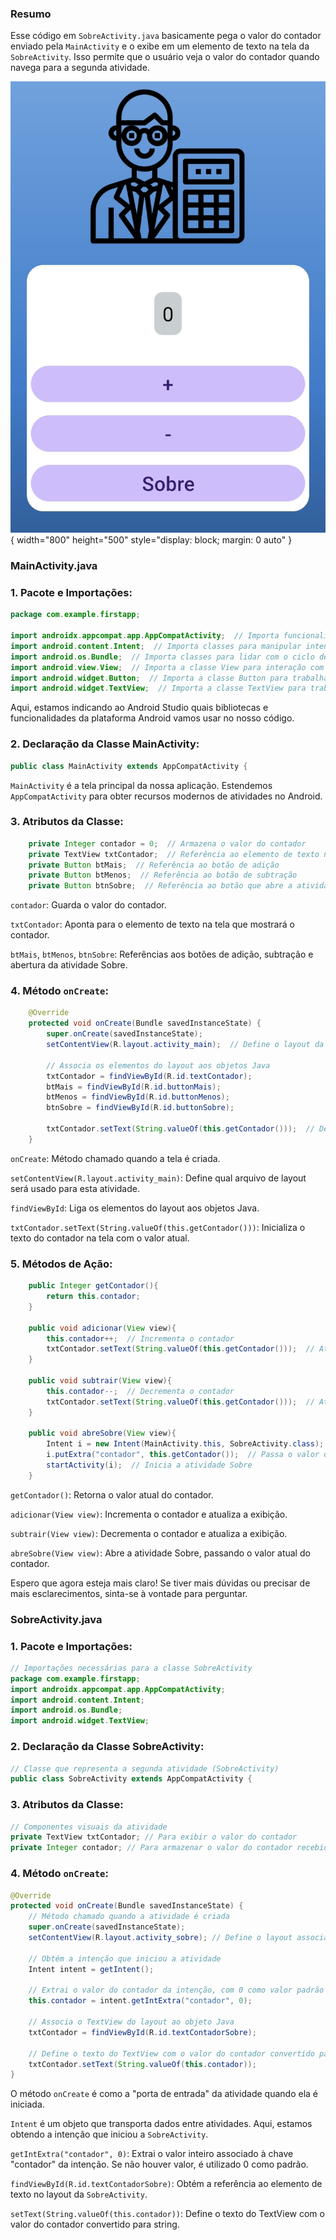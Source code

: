 ### Resumo

Esse código em `SobreActivity.java` basicamente pega o valor do contador enviado pela `MainActivity` e o exibe em um elemento de texto na tela da `SobreActivity`. Isso permite que o usuário veja o valor do contador quando navega para a segunda atividade.

![Picture](img.jpg){ width="800" height="500" style="display: block; margin: 0 auto" }

### MainActivity.java

### **1. Pacote e Importações:**

```java
package com.example.firstapp;

import androidx.appcompat.app.AppCompatActivity;  // Importa funcionalidades para atividades no Android
import android.content.Intent;  // Importa classes para manipular intent
import android.os.Bundle;  // Importa classes para lidar com o ciclo de vida da atividade
import android.view.View;  // Importa a classe View para interação com a interface do usuário
import android.widget.Button;  // Importa a classe Button para trabalhar com botões
import android.widget.TextView;  // Importa a classe TextView para trabalhar com textos
```

Aqui, estamos indicando ao Android Studio quais bibliotecas e funcionalidades da plataforma Android vamos usar no nosso código.

### **2. Declaração da Classe MainActivity:**

```java
public class MainActivity extends AppCompatActivity {

```

`MainActivity` é a tela principal da nossa aplicação. Estendemos `AppCompatActivity` para obter recursos modernos de atividades no Android.

### **3. Atributos da Classe:**

```java
    private Integer contador = 0;  // Armazena o valor do contador
    private TextView txtContador;  // Referência ao elemento de texto na interface
    private Button btMais;  // Referência ao botão de adição
    private Button btMenos;  // Referência ao botão de subtração
    private Button btnSobre;  // Referência ao botão que abre a atividade Sobre

```

`contador`: Guarda o valor do contador.

`txtContador`: Aponta para o elemento de texto na tela que mostrará o contador.

`btMais`, `btMenos`, `btnSobre`: Referências aos botões de adição, subtração e abertura da atividade Sobre.

### **4. Método `onCreate`:**

```java
    @Override
    protected void onCreate(Bundle savedInstanceState) {
        super.onCreate(savedInstanceState);
        setContentView(R.layout.activity_main);  // Define o layout da atividade

        // Associa os elementos do layout aos objetos Java
        txtContador = findViewById(R.id.textContador);
        btMais = findViewById(R.id.buttonMais);
        btMenos = findViewById(R.id.buttonMenos);
        btnSobre = findViewById(R.id.buttonSobre);

        txtContador.setText(String.valueOf(this.getContador()));  // Define o valor inicial do contador na tela
    }

```

`onCreate`: Método chamado quando a tela é criada.

`setContentView(R.layout.activity_main)`: Define qual arquivo de layout será usado para esta atividade.

`findViewById`: Liga os elementos do layout aos objetos Java.

`txtContador.setText(String.valueOf(this.getContador()))`: Inicializa o texto do contador na tela com o valor atual.

### **5. Métodos de Ação:**

```java
    public Integer getContador(){
        return this.contador;
    }

    public void adicionar(View view){
        this.contador++;  // Incrementa o contador
        txtContador.setText(String.valueOf(this.getContador()));  // Atualiza o texto na tela
    }

    public void subtrair(View view){
        this.contador--;  // Decrementa o contador
        txtContador.setText(String.valueOf(this.getContador()));  // Atualiza o texto na tela
    }

    public void abreSobre(View view){
        Intent i = new Intent(MainActivity.this, SobreActivity.class);  // Cria uma intenção para abrir a SobreActivity
        i.putExtra("contador", this.getContador());  // Passa o valor do contador para a SobreActivity
        startActivity(i);  // Inicia a atividade Sobre
    }

```

`getContador()`: Retorna o valor atual do contador.

`adicionar(View view)`: Incrementa o contador e atualiza a exibição.

`subtrair(View view)`: Decrementa o contador e atualiza a exibição.

`abreSobre(View view)`: Abre a atividade Sobre, passando o valor atual do contador.

Espero que agora esteja mais claro! Se tiver mais dúvidas ou precisar de mais esclarecimentos, sinta-se à vontade para perguntar.

### SobreActivity.java

### 1. **Pacote e Importações:**

```java
// Importações necessárias para a classe SobreActivity
package com.example.firstapp;
import androidx.appcompat.app.AppCompatActivity;
import android.content.Intent;
import android.os.Bundle;
import android.widget.TextView;

```

### 2. **Declaração da Classe SobreActivity:**

```java
// Classe que representa a segunda atividade (SobreActivity)
public class SobreActivity extends AppCompatActivity {

```

### 3. **Atributos da Classe:**

```java
// Componentes visuais da atividade
private TextView txtContador; // Para exibir o valor do contador
private Integer contador; // Para armazenar o valor do contador recebido da MainActivity

```

### 4. **Método `onCreate`:**

```java
@Override
protected void onCreate(Bundle savedInstanceState) {
    // Método chamado quando a atividade é criada
    super.onCreate(savedInstanceState);
    setContentView(R.layout.activity_sobre); // Define o layout associado a esta atividade

    // Obtém a intenção que iniciou a atividade
    Intent intent = getIntent();

    // Extrai o valor do contador da intenção, com 0 como valor padrão
    this.contador = intent.getIntExtra("contador", 0);

    // Associa o TextView do layout ao objeto Java
    txtContador = findViewById(R.id.textContadorSobre);

    // Define o texto do TextView com o valor do contador convertido para string
    txtContador.setText(String.valueOf(this.contador));
}

```

O método `onCreate` é como a "porta de entrada" da atividade quando ela é iniciada.

`Intent` é um objeto que transporta dados entre atividades. Aqui, estamos obtendo a intenção que iniciou a `SobreActivity`.

`getIntExtra("contador", 0)`: Extrai o valor inteiro associado à chave "contador" da intenção. Se não houver valor, é utilizado 0 como padrão.

`findViewById(R.id.textContadorSobre)`: Obtém a referência ao elemento de texto no layout da `SobreActivity`.

`setText(String.valueOf(this.contador))`: Define o texto do TextView com o valor do contador convertido para string.
